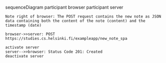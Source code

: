 sequenceDiagram
    participant browser
    participant server

    Note right of browser: The POST request contains the new note as JSON data containing both the content of the note (content) and the timestamp (date)

    browser->>server: POST https://studies.cs.helsinki.fi/exampleapp/new_note_spa

    activate server
    server-->>browser: Status Code 201: Created
    deactivate server